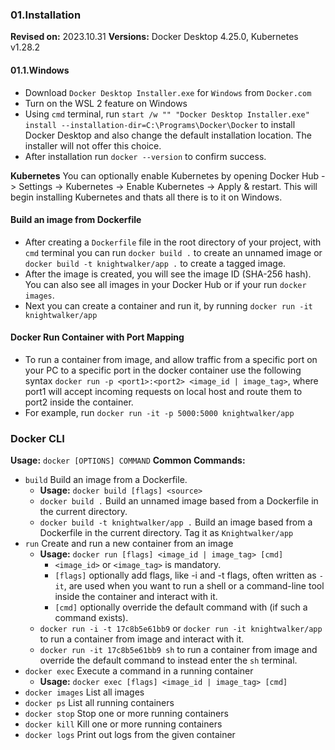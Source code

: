 
### 01.Installation
**Revised on:** 2023.10.31
**Versions:** Docker Desktop 4.25.0, Kubernetes v1.28.2

#### 01.1.Windows
- Download `Docker Desktop Installer.exe` for `Windows` from `Docker.com`
- Turn on the WSL 2 feature on Windows
- Using `cmd` terminal, run `start /w "" "Docker Desktop Installer.exe" install --installation-dir=C:\Programs\Docker\Docker` to install Docker Desktop and also change the default installation location. The installer will not offer this choice.
- After installation run `docker --version` to confirm success.

**Kubernetes**
You can optionally enable Kubernetes by opening Docker Hub -> Settings -> Kubernetes -> Enable Kubernetes -> Apply & restart. This will begin installing Kubernetes and thats all there is to it on Windows.

#### Build an image from Dockerfile
- After creating a `Dockerfile` file in the root directory of your project, with `cmd` terminal you can run `docker build .` to create an unnamed image or `docker build -t knightwalker/app .` to create a tagged image.
- After the image is created, you will see the image ID (SHA-256 hash). You can also see all images in your Docker Hub or if your run `docker images`.
- Next you can create a container and run it, by running `docker run -it knightwalker/app`

#### Docker Run Container with Port Mapping
- To run a container from image, and allow traffic from a specific port on your PC to a specific port in the docker container use the following syntax `docker run -p <port1>:<port2> <image_id | image_tag>`, where port1 will accept incoming requests on local host and route them to port2 inside the container.
- For example, run `docker run -it -p 5000:5000 knightwalker/app`

### Docker CLI
**Usage:** `docker [OPTIONS] COMMAND`
**Common Commands:**
- `build` Build an image from a Dockerfile. 
    - **Usage:** `docker build [flags] <source>`
    - `docker build .` Build an unnamed image based from a Dockerfile in the current directory.
    - `docker build -t knightwalker/app .` Build an image based from a Dockerfile in the current directory. Tag it as `Knightwalker/app`
- `run` Create and run a new container from an image
    - **Usage:** `docker run [flags] <image_id | image_tag> [cmd]`
        - `<image_id>` or `<image_tag>` is mandatory.
        - `[flags]` optionally add flags, like -i and -t flags, often written as `-it`, are used when you want to run a shell or a command-line tool inside the container and interact with it.
        - `[cmd]` optionally override the default command with (if such a command exists).
    - `docker run -i -t 17c8b5e61bb9` or `docker run -it knightwalker/app` to run a container from image and interact with it.
    - `docker run -it 17c8b5e61bb9 sh` to run a container from image and override the default command to instead enter the `sh` terminal.
- `docker exec` Execute a command in a running container
    - **Usage:** `docker exec [flags] <image_id | image_tag> [cmd]`
- `docker images` List all images
- `docker ps` List all running containers
- `docker stop` Stop one or more running containers
- `docker kill` Kill one or more running containers
- `docker logs` Print out logs from the given container